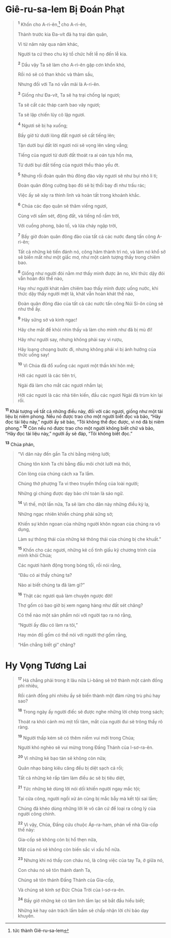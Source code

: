 # Giê-ru-sa-lem Bị Ðoán Phạt

> <sup><b>1</b></sup> Khốn cho A-ri-ên,[^1-da3d223a-f7ca-4819-84ab-7af63ab73ceb] cho A-ri-ên,
>
> Thành trước kia Ða-vít đã hạ trại dàn quân,
>
> Vì từ năm này qua năm khác,
>
> Người ta cứ theo chu kỳ tổ chức hết lễ nọ đến lễ kia.
>
> <sup><b>2</b></sup> Dầu vậy Ta sẽ làm cho A-ri-ên gặp cơn khốn khó,
>
> Rồi nó sẽ có than khóc và thảm sầu,
>
> Nhưng đối với Ta nó vẫn mãi là A-ri-ên.
>
> <sup><b>3</b></sup> Giống như Ða-vít, Ta sẽ hạ trại chống lại ngươi;
>
> Ta sẽ cất các tháp canh bao vây ngươi;
>
> Ta sẽ lập chiến lũy cô lập ngươi.
>
> <sup><b>4</b></sup> Ngươi sẽ bị hạ xuống;
>
> Bấy giờ từ dưới lòng đất ngươi sẽ cất tiếng lên;
>
> Tận dưới bụi đất lời ngươi nói sẽ vọng lên văng vẳng;
>
> Tiếng của ngươi từ dưới đất thoát ra ai oán tựa hồn ma,
>
> Từ dưới bụi đất tiếng của ngươi thều thào yếu ớt.
>
> <sup><b>5</b></sup> Nhưng rồi đoàn quân thù đông đảo vây ngươi sẽ như bụi nhỏ li ti;
>
> Ðoàn quân đông cường bạo đó sẽ bị thổi bay đi như trấu rác;
>
> Việc ấy sẽ xảy ra thình lình và hoàn tất trong khoảnh khắc.
>
> <sup><b>6</b></sup> Chúa các đạo quân sẽ thăm viếng ngươi,
>
> Cùng với sấm sét, động đất, và tiếng nổ rầm trời,
>
> Với cuồng phong, bão tố, và lửa cháy ngập trời,
>
> <sup><b>7</b></sup> Bấy giờ đoàn quân đông đảo của tất cả các nước đang tấn công A-ri-ên;
>
> Tất cả những kẻ tiến đánh nó, công hãm thành trì nó, và làm nó khổ sở sẽ biến mất như một giấc mơ, như một cảnh tượng thấy trong chiêm bao.
>
> <sup><b>8</b></sup> Giống như người đói nằm mơ thấy mình được ăn no, khi thức dậy đói vẫn hoàn đói thể nào,
>
> Hay như người khát nằm chiêm bao thấy mình được uống nước, khi thức dậy thấy người mệt lả, khát vẫn hoàn khát thể nào,
>
> Ðoàn quân đông đảo của tất cả các nước tấn công Núi Si-ôn cũng sẽ như thể ấy.
>
> <sup><b>9</b></sup> Hãy sững sờ và kinh ngạc!
>
> Hãy che mắt để khỏi nhìn thấy và làm cho mình như đã bị mù đi!
>
> Hãy như người say, nhưng không phải say vì rượu,
>
> Hãy loạng choạng bước đi, nhưng không phải vì bị ảnh hưởng của thức uống say!
>
> <sup><b>10</b></sup> Vì Chúa đã đổ xuống các ngươi một thần khí hôn mê;
>
> Hỡi các ngươi là các tiên tri,
>
> Ngài đã làm cho mắt các ngươi nhắm lại;
>
> Hỡi các ngươi là các nhà tiên kiến, đầu các ngươi Ngài đã trùm kín lại rồi.

<sup><b>11</b></sup> Khải tượng về tất cả những điều này, đối với các ngươi, giống như một tài liệu bị niêm phong. Nếu nó được trao cho một người biết đọc và bảo, “Hãy đọc tài liệu này,” người ấy sẽ bảo, “Tôi không thể đọc được, vì nó đã bị niêm phong.” <sup><b>12</b></sup> Còn nếu nó được trao cho một người không biết chữ và bảo, “Hãy đọc tài liệu này,” người ấy sẽ đáp, “Tôi không biết đọc.”

<sup><b>13</b></sup> Chúa phán,

> “Vì dân này đến gần Ta chỉ bằng miệng lưỡi;
>
> Chúng tôn kính Ta chỉ bằng đầu môi chót lưỡi mà thôi,
>
> Còn lòng của chúng cách xa Ta lắm.
>
> Chúng thờ phượng Ta vì theo truyền thống của loài người;
>
> Những gì chúng được dạy bảo chỉ toàn là sáo ngữ.
>
> <sup><b>14</b></sup> Vì thế, một lần nữa, Ta sẽ làm cho dân này những điều kỳ lạ,
>
> Những ngạc nhiên khiến chúng phải sững sờ;
>
> Khiến sự khôn ngoan của những người khôn ngoan của chúng ra vô dụng,
>
> Làm sự thông thái của những kẻ thông thái của chúng bị che khuất.”
>
> <sup><b>15</b></sup> Khốn cho các ngươi, những kẻ cố tình giấu kỹ chương trình của mình khỏi Chúa;
>
> Các ngươi hành động trong bóng tối, rồi nói rằng,
>
> “Ðâu có ai thấy chúng ta?
>
> Nào ai biết chúng ta đã làm gì?”
>
> <sup><b>16</b></sup> Thật các ngươi quả làm chuyện ngược đời!
>
> Thợ gốm có bao giờ bị xem ngang hàng như đất sét chăng?
>
> Có thể nào một sản phẩm nói với người tạo ra nó rằng,
>
> “Người ấy đâu có làm ra tôi,”
>
> Hay món đồ gốm có thể nói với người thợ gốm rằng,
>
> “Hắn chẳng biết gì” chăng?

# Hy Vọng Tương Lai

> <sup><b>17</b></sup> Há chẳng phải trong ít lâu nữa Li-băng sẽ trở thành một cánh đồng phì nhiêu,
>
> Rồi cánh đồng phì nhiêu ấy sẽ biến thành một đám rừng trù phú hay sao?
>
> <sup><b>18</b></sup> Trong ngày ấy người điếc sẽ được nghe những lời chép trong sách;
>
> Thoát ra khỏi cảnh mù mịt tối tăm, mắt của người đui sẽ trông thấy rõ ràng.
>
> <sup><b>19</b></sup> Người thấp kém sẽ có thêm niềm vui mới trong Chúa;
>
> Người khó nghèo sẽ vui mừng trong Ðấng Thánh của I-sơ-ra-ên.
>
> <sup><b>20</b></sup> Vì những kẻ bạo tàn sẽ không còn nữa;
>
> Quân nhạo báng kiêu căng đều bị diệt sạch cả rồi;
>
> Tất cả những kẻ rắp tâm làm điều ác sẽ bị tiêu diệt,
>
> <sup><b>21</b></sup> Tức những kẻ dùng lời nói dối khiến người ngay mắc tội;
>
> Tại cửa công, người ngồi xử án cũng bị mắc bẫy mà kết tội sai lầm;
>
> Chúng đã khéo dùng những lời lẽ vô căn cứ để loại ra công lý của người công chính.
>
> <sup><b>22</b></sup> Vì vậy, Chúa, Ðấng cứu chuộc Áp-ra-ham, phán về nhà Gia-cốp thế này:
>
> Gia-cốp sẽ không còn bị hổ thẹn nữa,
>
> Mặt của nó sẽ không còn biến sắc vì xấu hổ nữa.
>
> <sup><b>23</b></sup> Nhưng khi nó thấy con cháu nó, là công việc của tay Ta, ở giữa nó,
>
> Con cháu nó sẽ tôn thánh danh Ta,
>
> Chúng sẽ tôn thánh Ðấng Thánh của Gia-cốp,
>
> Và chúng sẽ kính sợ Ðức Chúa Trời của I-sơ-ra-ên.
>
> <sup><b>24</b></sup> Bấy giờ những kẻ có tâm linh lầm lạc sẽ bắt đầu hiểu biết;
>
> Những kẻ hay oán trách lầm bầm sẽ chấp nhận lời chỉ bảo dạy khuyên.

[^1-da3d223a-f7ca-4819-84ab-7af63ab73ceb]: tức thành Giê-ru-sa-lem
